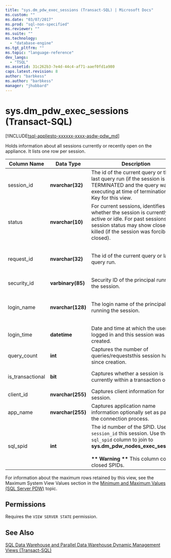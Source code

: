 ```yaml
---
title: "sys.dm_pdw_exec_sessions (Transact-SQL) | Microsoft Docs"
ms.custom: ""
ms.date: "03/07/2017"
ms.prod: "sql-non-specified"
ms.reviewer: ""
ms.suite: ""
ms.technology: 
  - "database-engine"
ms.tgt_pltfrm: ""
ms.topic: "language-reference"
dev_langs: 
  - "TSQL"
ms.assetid: 31c262b3-7e4d-44c4-af71-aaef0fd1a980
caps.latest.revision: 8
author: "barbkess"
ms.author: "barbkess"
manager: "jhubbard"
---
```

# sys.dm_pdw_exec_sessions (Transact-SQL)
[!INCLUDE[tsql-appliesto-xxxxxx-xxxx-asdw-pdw_md](../../includes/tsql-appliesto-xxxxxx-xxxx-asdw-pdw-md.md)]

  Holds information about all sessions currently or recently open on the appliance. It lists one row per session.  
  
|Column Name|Data Type|Description|Range|  
|-----------------|---------------|-----------------|-----------|  
|session_id|**nvarchar(32)**|The id of the current query or the last query run (if the session is TERMINATED and the query was executing at time of termination). Key for this view.|Unique across all sessions in the system.|  
|status|**nvarchar(10)**|For current sessions, identifies whether the session is currently active or idle. For past sessions, the session status may show closed or killed (if the session was forcibly closed).|'ACTIVE', 'CLOSED', 'IDLE', 'TERMINATED'|  
|request_id|**nvarchar(32)**|The id of the current query or last query run.|Unique across all requests in the system. Null if none has been run.|  
|security_id|**varbinary(85)**|Security ID of the principal running the session.||  
|login_name|**nvarchar(128)**|The login name of the principal running the session.|Any string conforming to the user naming conventions.|  
|login_time|**datetime**|Date and time at which the user logged in and this session was created.|Valid **datetime** before current time.|  
|query_count|**int**|Captures the number of queries/requeststhis session has run since creation.|Greater than or equal to 0.|  
|is_transactional|**bit**|Captures whether a session is currently within a transaction or not.|0 for auto-commit, 1 for transactional.|  
|client_id|**nvarchar(255)**|Captures client information for the session.|Any valid string.|  
|app_name|**nvarchar(255)**|Captures application name information optionally set as part of the connection process.|Any valid string.|  
|sql_spid|**int**|The id number of the SPID. Use the `session_id` this session. Use the `sql_spid` column to join to **sys.dm_pdw_nodes_exec_sessions**.<br /><br /> **\*\* Warning \*\*** This column contains closed SPIDs.||  
  
 For information about the maximum rows retained by this view, see the Maximum System View Values section in the [Minimum and Maximum Values (SQL Server PDW)](http://msdn.microsoft.com/en-us/5243f018-2713-45e3-9b61-39b2a57401b9) topic.  
  
## Permissions  
 Requires the `VIEW SERVER STATE` permission.  
  
## See Also  
 [SQL Data Warehouse and Parallel Data Warehouse Dynamic Management Views &#40;Transact-SQL&#41;](../../relational-databases/system-dynamic-management-views/sql-and-parallel-data-warehouse-dynamic-management-views.md)  
  
  